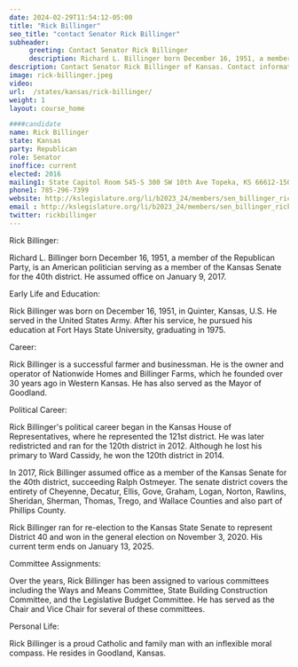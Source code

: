 ```yaml
---
date: 2024-02-29T11:54:12-05:00
title: "Rick Billinger"
seo_title: "contact Senator Rick Billinger"
subheader:
     greeting: Contact Senator Rick Billinger
     description: Richard L. Billinger born December 16, 1951, a member of the Republican Party, is an American politician serving as a member of the Kansas Senate for the 40th district. He assumed office on January 9, 2017.
description: Contact Senator Rick Billinger of Kansas. Contact information for Rick Billinger includes email address, phone number, and mailing address.
image: rick-billinger.jpeg
video:
url:  /states/kansas/rick-billinger/
weight: 1
layout: course_home

####candidate
name: Rick Billinger
state: Kansas
party: Republican
role: Senator
inoffice: current
elected: 2016
mailing1: State Capitol Room 545-S 300 SW 10th Ave Topeka, KS 66612-1504
phone1: 785-296-7399
website: http://kslegislature.org/li/b2023_24/members/sen_billinger_rick_1/
email : http://kslegislature.org/li/b2023_24/members/sen_billinger_rick_1/
twitter: rickbillinger
---
```


Rick Billinger:

Richard L. Billinger born December 16, 1951, a member of the Republican Party, is an American politician serving as a member of the Kansas Senate for the 40th district. He assumed office on January 9, 2017.

Early Life and Education:

Rick Billinger was born on December 16, 1951, in Quinter, Kansas, U.S. He served in the United States Army. After his service, he pursued his education at Fort Hays State University, graduating in 1975.

Career:

Rick Billinger is a successful farmer and businessman. He is the owner and operator of Nationwide Homes and Billinger Farms, which he founded over 30 years ago in Western Kansas. He has also served as the Mayor of Goodland.

Political Career:

Rick Billinger's political career began in the Kansas House of Representatives, where he represented the 121st district. He was later redistricted and ran for the 120th district in 2012. Although he lost his primary to Ward Cassidy, he won the 120th district in 2014.

In 2017, Rick Billinger assumed office as a member of the Kansas Senate for the 40th district, succeeding Ralph Ostmeyer. The senate district covers the entirety of Cheyenne, Decatur, Ellis, Gove, Graham, Logan, Norton, Rawlins, Sheridan, Sherman, Thomas, Trego, and Wallace Counties and also part of Phillips County.

Rick Billinger ran for re-election to the Kansas State Senate to represent District 40 and won in the general election on November 3, 2020. His current term ends on January 13, 2025.

Committee Assignments:

Over the years, Rick Billinger has been assigned to various committees including the Ways and Means Committee, State Building Construction Committee, and the Legislative Budget Committee. He has served as the Chair and Vice Chair for several of these committees.

Personal Life:

Rick Billinger is a proud Catholic and family man with an inflexible moral compass. He resides in Goodland, Kansas.
